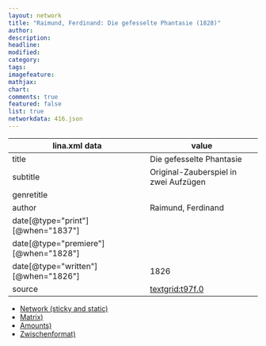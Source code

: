 ```yaml
---
layout: network
title: "Raimund, Ferdinand: Die gefesselte Phantasie (1828)"
author:
description:
headline:
modified:
category:
tags:
imagefeature: 
mathjax: 
chart: 
comments: true
featured: false
list: true
networkdata: 416.json
---
```

lina.xml data  | value
------------- | -------------
title|Die gefesselte Phantasie
subtitle|Original-Zauberspiel in zwei Aufzügen
genretitle|
author|Raimund, Ferdinand
date[@type="print"][@when="1837"]|
date[@type="premiere"][@when="1828"]|
date[@type="written"][@when="1826"]|1826
source|[textgrid:t97f.0](https://textgridlab.org/1.0/tgcrud-public/rest/textgrid:t97f.0/data)



* [Network (sticky and static)](/linas/network416)
* [Matrix)](/linas/matrix416)
* [Amounts)](/linas/amount416)
* [Zwischenformat)](/linas/lina416 )
